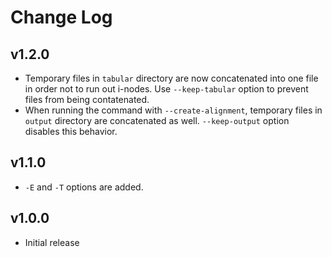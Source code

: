 # Change Log
## v1.2.0
- Temporary files in `tabular` directory are now concatenated into one file in order not to run out i-nodes. Use `--keep-tabular` option to prevent files from being contatenated.
- When running the command with `--create-alignment`, temporary files in `output` directory are concatenated as well. `--keep-output` option disables this behavior.

## v1.1.0
- `-E` and `-T` options are added.

## v1.0.0
- Initial release